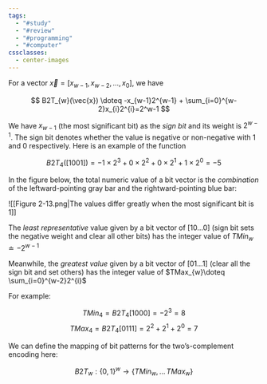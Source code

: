 ```yaml
---
tags:
  - "#study"
  - "#review"
  - "#programming"
  - "#computer"
cssclasses:
  - center-images
---
```

For a vector $\vec{x} = [x_{w-1},x_{w-2},\dots,x_{0}]$, we have

$$
B2T_{w}(\vec{x}) \doteq -x_{w-1}2^{w-1} + \sum_{i=0}^{w-2}x_{i}2^{i}=2^w-1
$$

We have $x_{w-1}$ (the most significant bit) as the *sign bit* and its weight is $2^{w-1}$. The sign bit denotes whether the value is negative or non-negative with 1 and 0 respectively. Here is an example of the function

$$
B2T_{4}([1001]) = -1 \times 2^{3} + 0 \times 2^{2}+ 0 \times 2^{1}+ 1 \times 2^{0} = -5
$$


In the figure below, the total numeric value of a bit vector is the *combination* of the leftward-pointing gray bar and the rightward-pointing blue bar:

![[Figure 2-13.png|The values differ greatly when the most significant bit is 1]]


The *least representative* value given by a bit vector of $[10\dots0]$ (sign bit sets the negative weight and clear all other bits) has the integer value of $TMin_{w} \doteq -2^{w-1}$

Meanwhile, the *greatest value* given by a bit vector of $[01\dots1]$ (clear all the sign bit and set others) has the integer value of $TMax_{w}\doteq \sum_{i=0}^{w-2}2^{i}$

For example:

$$TMin_{4} = B2T_{4}[1000]=-2^{3}= 8$$
$$
TMax_{4} = B2T_{4}[0111] = 2^{2}+ 2^{1}+2^{0}= 7
$$


We can define the mapping of bit patterns for the two’s-complement encoding here:

$$
B2T_{w}:\{0,1\}^{w} \to \{TMin_{w},\dots\,TMax_{w}\}
$$

